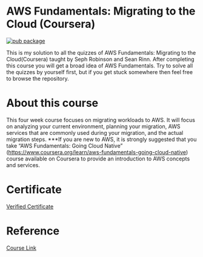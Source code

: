 #  AWS Fundamentals: Migrating to the Cloud (Coursera)
[![pub package](https://img.shields.io/badge/iamvpa-FPS%20Coder-green)](https://pub.dartlang.org/packages/flutter_tags)

This is my solution to all the quizzes of AWS Fundamentals: Migrating to the Cloud(Coursera) taught by Seph Robinson and Sean Rinn. After completing this course you will get a broad idea of AWS Fundamentals. Try to solve all the quizzes by yourself first, but if you get stuck somewhere then feel free to browse the repository.

# About this course

This four week course focuses on migrating workloads to AWS.  It will focus on  analyzing your current environment, planning your migration, AWS services that are commonly used during your migration, and the actual migration steps. 
***If you are new to AWS, it is strongly suggested that you take “AWS Fundamentals: Going Cloud Native” (https://www.coursera.org/learn/aws-fundamentals-going-cloud-native) course available on Coursera to provide an introduction to AWS concepts and services.

# Certificate

[Verified Certificate](https://www.coursera.org/account/accomplishments/certificate/X3WYX8UJGDWS)

# Reference

[Course Link](https://www.coursera.org/learn/aws-fundamentals-cloud-migration/home/welcome)
